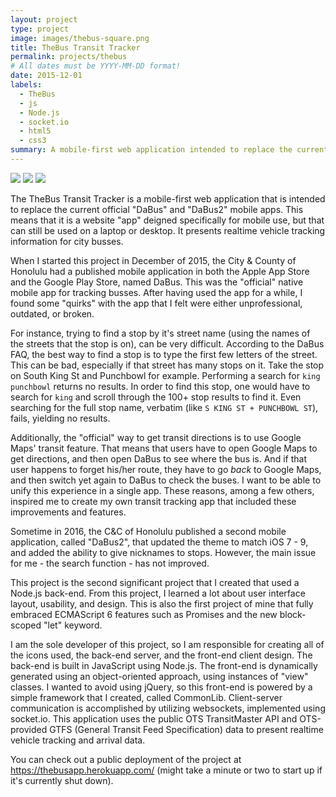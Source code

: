 ```yaml
---
layout: project
type: project
image: images/thebus-square.png
title: TheBus Transit Tracker
permalink: projects/thebus
# All dates must be YYYY-MM-DD format!
date: 2015-12-01
labels:
  - TheBus
  - js
  - Node.js
  - socket.io
  - html5
  - css3
summary: A mobile-first web application intended to replace the current official "DaBus" and "DaBus2" mobile apps. This application presents realtime tracking information for city busses.
---
```


<div class="ui medium rounded images">
  <img class="ui image" src="/images/thebus-sample-1.png">
  <img class="ui image" src="/images/thebus-sample-2.png">
  <img class="ui image" src="/images/thebus-sample-3.png">
</div>

The TheBus Transit Tracker is a mobile-first web application that is intended to replace the current official "DaBus" and "DaBus2" mobile apps. This means that it is a website "app" deigned specifically for mobile use, but that can still be used on a laptop or desktop. It presents realtime vehicle tracking information for city busses.

When I started this project in December of 2015, the City & County of Honolulu had a published mobile application in both the Apple App Store and the Google Play Store, named DaBus. This was the "official" native mobile app for tracking busses. After having used the app for a while, I found some "quirks" with the app that I felt were either unprofessional, outdated, or broken.

For instance, trying to find a stop by it's street name (using the names of the streets that the stop is on), can be very difficult. According to the DaBus FAQ, the best way to find a stop is to type the first few letters of the street. This can be bad, especially if that street has many stops on it. Take the stop on South King St and Punchbowl for example. Performing a search for `king punchbowl` returns no results. In order to find this stop, one would have to search for `king` and scroll through the 100+ stop results to find it. Even searching for the full stop name, verbatim (like `S KING ST + PUNCHBOWL ST`), fails, yielding no results.

Additionally, the "official" way to get transit directions is to use Google Maps' transit feature. That means that users have to open Google Maps to get directions, and then open DaBus to see where the bus is. And if that user happens to forget his/her route, they have to go *back* to Google Maps, and then switch yet again to DaBus to check the buses. I want to be able to unify this experience in a single app. These reasons, among a few others, inspired me to create my own transit tracking app that included these improvements and features.

Sometime in 2016, the C&C of Honolulu published a second mobile application, called "DaBus2", that updated the theme to match iOS 7 - 9, and added the ability to give nicknames to stops. However, the main issue for me - the search function - has not improved.

This project is the second significant project that I created that used a Node.js back-end. From this project, I learned a lot about user interface layout, usability, and design. This is also the first project of mine that fully embraced ECMAScript 6 features such as Promises and the new block-scoped "let" keyword.

I am the sole developer of this project, so I am responsible for creating all of the icons used, the back-end server, and the front-end client design. The back-end is built in JavaScript using Node.js. The front-end is dynamically generated using an object-oriented approach, using instances of "view" classes. I wanted to avoid using jQuery, so this front-end is powered by a simple framework that I created, called CommonLib. Client-server communication is accomplished by utilizing websockets, implemented using socket.io. This application uses the public OTS TransitMaster API and OTS-provided GTFS (General Transit Feed Specification) data to present realtime vehicle tracking and arrival data.

You can check out a public deployment of the project at <a href="https://thebusapp.herokuapp.com/">https://thebusapp.herokuapp.com/</a> (might take a minute or two to start up if it's currently shut down).

